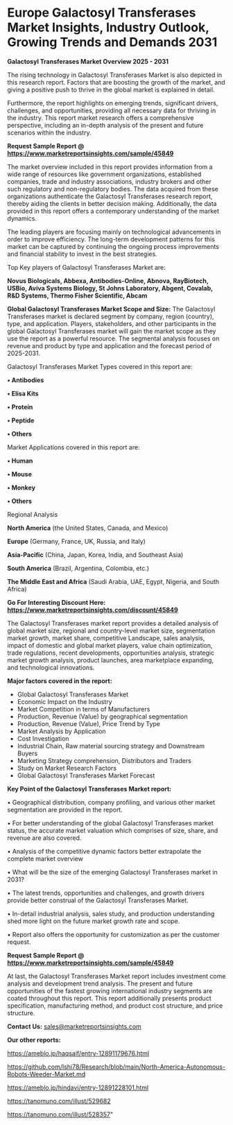 # Europe Galactosyl Transferases Market Insights, Industry Outlook, Growing Trends and Demands 2031

<Strong> Galactosyl Transferases Market Overview 2025 - 2031</strong>

The rising technology in Galactosyl Transferases Market is also depicted in this research report. Factors that are boosting the growth of the market, and giving a positive push to thrive in the global market is explained in detail.

Furthermore, the report highlights on emerging trends, significant drivers, challenges, and opportunities, providing all necessary data for thriving in the industry. This report market research offers a comprehensive perspective, including an in-depth analysis of the present and future scenarios within the industry.

<strong>Request Sample Report @ <a href=https://www.marketreportsinsights.com/sample/45849>https://www.marketreportsinsights.com/sample/45849</a></strong>

The market overview included in this report provides information from a wide range of resources like government organizations, established companies, trade and industry associations, industry brokers and other such regulatory and non-regulatory bodies. The data acquired from these organizations authenticate the Galactosyl Transferases research report, thereby aiding the clients in better decision making. Additionally, the data provided in this report offers a contemporary understanding of the market dynamics.

The leading players are focusing mainly on technological advancements in order to improve efficiency. The long-term development patterns for this market can be captured by continuing the ongoing process improvements and financial stability to invest in the best strategies.

Top Key players of Galactosyl Transferases Market are:

<strong>Novus Biologicals, Abbexa, Antibodies-Online, Abnova, RayBiotech, USBio, Aviva Systems Biology, St Johns Laboratory, Abgent, Covalab, R&D Systems, Thermo Fisher Scientific, Abcam</strong>

<strong><b>Global Galactosyl Transferases Market Scope and Size:</b></strong>
The Galactosyl Transferases market is declared segment by company, region (country), type, and application. Players, stakeholders, and other participants in the global Galactosyl Transferases market will gain the market scope as they use the report as a powerful resource. The segmental analysis focuses on revenue and product by type and application and the forecast period of 2025-2031.

Galactosyl Transferases Market Types covered in this report are:

<strong>•  Antibodies

•  Elisa Kits

•  Protein

•  Peptide

•  Others</strong>

Market Applications covered in this report are:

<strong>•  Human

•  Mouse

•  Monkey

•  Others</strong> 

Regional Analysis

<strong>North America</strong> (the United States, Canada, and Mexico)

<strong>Europe</strong> (Germany, France, UK, Russia, and Italy)

<strong>Asia-Pacific</strong> (China, Japan, Korea, India, and Southeast Asia)

<strong>South America</strong> (Brazil, Argentina, Colombia, etc.)

<strong>The Middle East and Africa</strong> (Saudi Arabia, UAE, Egypt, Nigeria, and South Africa)

<strong>Go For Interesting Discount Here: <a href=https://www.marketreportsinsights.com/discount/45849>https://www.marketreportsinsights.com/discount/45849</a></strong>

The Galactosyl Transferases market report provides a detailed analysis of global market size, regional and country-level market size, segmentation market growth, market share, competitive Landscape, sales analysis, impact of domestic and global market players, value chain optimization, trade regulations, recent developments, opportunities analysis, strategic market growth analysis, product launches, area marketplace expanding, and technological innovations.

<strong><b>Major factors covered in the report:</b></strong>
<ul>
  <li>Global Galactosyl Transferases Market </li>
  <li>Economic Impact on the Industry</li>
  <li>Market Competition in terms of Manufacturers</li>
  <li>Production, Revenue (Value) by geographical segmentation</li>
  <li>Production, Revenue (Value), Price Trend by Type</li>
  <li>Market Analysis by Application</li>
  <li>Cost Investigation</li>
  <li>Industrial Chain, Raw material sourcing strategy and Downstream Buyers</li>
  <li>Marketing Strategy comprehension, Distributors and Traders</li>
  <li>Study on Market Research Factors</li>
  <li>Global Galactosyl Transferases Market Forecast</li>
</ul>

<strong><b>Key Point of the Galactosyl Transferases Market report:</b></strong>

• Geographical distribution, company profiling, and various other market segmentation are provided in the report.

• For better understanding of the global Galactosyl Transferases market status, the accurate market valuation which comprises of size, share, and revenue are also covered.

• Analysis of the competitive dynamic factors better extrapolate the complete market overview

• What will be the size of the emerging Galactosyl Transferases market in 2031?

• The latest trends, opportunities and challenges, and growth drivers provide better construal of the Galactosyl Transferases Market.

• In-detail industrial analysis, sales study, and production understanding shed more light on the future market growth rate and scope.

• Report also offers the opportunity for customization as per the customer request.

<strong>Request Sample Report @ <a href=https://www.marketreportsinsights.com/sample/45849>https://www.marketreportsinsights.com/sample/45849</a></strong>

At last, the Galactosyl Transferases Market report includes investment come analysis and development trend analysis. The present and future opportunities of the fastest growing international industry segments are coated throughout this report. This report additionally presents product specification, manufacturing method, and product cost structure, and price structure.

<strong>Contact Us:</strong>
sales@marketreportsinsights.com

<strong>Our other reports:</strong>

<a href=https://ameblo.jp/haqsaif/entry-12891179676.html>https://ameblo.jp/haqsaif/entry-12891179676.html</a>

<a href=https://github.com/Ishi78/Research/blob/main/North-America-Autonomous-Robots-Weeder-Market.md>https://github.com/Ishi78/Research/blob/main/North-America-Autonomous-Robots-Weeder-Market.md</a>

<a href=https://ameblo.jp/hindavi/entry-12891228101.html>https://ameblo.jp/hindavi/entry-12891228101.html</a>

<a href=https://tanomuno.com/illust/529682>https://tanomuno.com/illust/529682</a>

<a href=https://tanomuno.com/illust/528357>https://tanomuno.com/illust/528357</a>"
